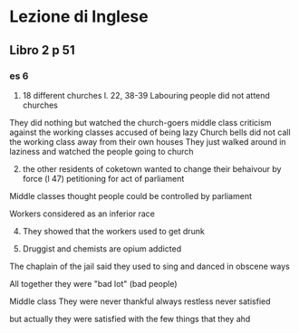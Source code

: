 # Lezione di Inglese


## Libro 2  p 51

### es 6
1. 18 different churches
l. 22, 38-39
Labouring people did not attend churches

They did nothing but watched the church-goers
middle class criticism against the working classes
accused of being lazy
Church bells did not call the working class away from their own houses
They just walked around in laziness and watched the people going to church

2. the other residents of coketown wanted to change their behaivour by force (l 47) petitioning for act of parliament

Middle classes thought people could be controlled by parliament


Workers considered as an inferior race

4. They showed that the workers used to get drunk

5. Druggist and chemists are opium addicted

The chaplain of the jail said they used to sing and danced in obscene ways


All together they were "bad lot" (bad people)

Middle class
They were never thankful
always restless
never satisfied

but actually they were satisfied with the few things that they ahd
<!--stackedit_data:
eyJoaXN0b3J5IjpbMTk4MTUzNjczLDEwNTkwNzcyNTIsMTAyOT
UyNjI4OF19
-->